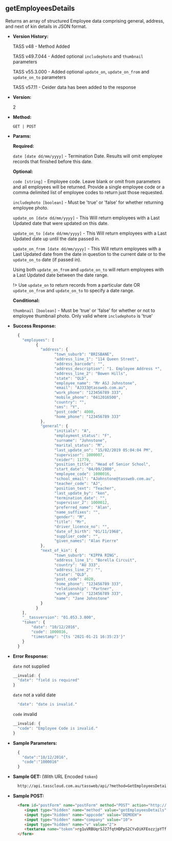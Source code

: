 **getEmployeesDetails**
----
  Returns an array of structured Employee data comprising general, address, and next of kin details in JSON format.

* **Version History:**

  TASS v48 - Method Added
  
  TASS v49.7.044 - Added optional `includephoto` and `thumbnail` parameters

  TASS v55.3.000 - Added optional `update_on`, `update_on_from` and `update_on_to` parameters
  
  TASS v57.11 - Ceider data has been added to the response
  
* **Version:**

  2

* **Method:**

  `GET | POST`
  
*  **Params:**

   **Required:**

   `date [date dd/mm/yyyy]` -  Termination Date. Results will omit employee records that finished before this date.
   
   **Optional:**

   `code [string]` - Employee code. Leave blank or omit from parameters and all employees will be returned. Provide a single employee code or a comma delimited list of employee codes to return just those requested.
   
   `includephoto [boolean]` -  Must be 'true' or 'false' for whether returning employee photo.

   `update_on [date dd/mm/yyyy]` - This Will return employees with a Last Updated date that were updated on this date.

   `update_on_to [date dd/mm/yyyy]` - This Will return employees with a Last Updated date up until the date passed in.

   `update_on_from [date dd/mm/yyyy]` - This Will return employees with a Last Updated date from the date in question to the current date or to the `update_on_to` date (if passed in).

   Using both `update_on_from` and `update_on_to` will return employees with a Last Updated date between the date range.

   !> Use `update_on` to return records from a particular date OR `update_on_from` and `update_on_to` to specify a date range.

   **Conditional:**
 
   `thumbnail [boolean]` -  Must be 'true' or 'false' for whether or not to employee thumbnail photo. Only valid where `includephoto` is 'true'

* **Success Response:**

    ```javascript
      {
        "employees": [
              {
                "address": {
                      "town_suburb": "BRISBANE",
                      "address_line_1": "114 Queen Street",
                      "address_barcode": "",
                      "address_description": "1. Employee Address *",
                      "address_line_2": "Bowen Hills",
                      "state": "QLD",
                      "employee_name": "Mr ASJ Johnstone",
                      "email": "AJ333@tassweb.com.au",
                      "work_phone": "123456789 333",
                      "mobile_phone": "0412016500",
                      "country": "",
                      "sms": "Y",
                      "post_code": 4000,
                      "home_phone": "123456789 333"
                },
                "general": {
                      "initials": "A",
                      "employment_status": "F",
                      "surname": "Johnstone",
                      "marital_status": "M",
                      "last_update_on": "15/02/2019 05:04:04 PM",
                      "supervisor": 1000007,
                      "ceider": 11779,
                      "position_title": "Head of Senior School",
                      "start_date": "04/09/2000",
                      "employee_code": 1000016,
                      "school_email": "AJohnstone@tassweb.com.au",
                      "teacher_code": "AJ",
                      "position_text": "Teacher",
                      "last_update_by": "ken",
                      "termination_date": "",
                      "supervisor_2": 1000012,
                      "preferred_name": "Alan",
                      "name_suffixes": "",
                      "gender": "M",
                      "title": "Mr",
                      "driver_licence_no": "",
                      "date_of_birth": "01/11/1968",
                      "supplier_code": "",
                      "given_names": "Alan Pierre"
                },
                "next_of_kin": {
                      "town_suburb": "KIPPA RING",
                      "address_line_1": "Borella Circuit",
                      "country": "AU 333",
                      "address_line_2": "",
                      "state": "QLD",
                      "post_code": 4020,
                      "home_phone": "123456789 333",
                      "relationship": "Partner",
                      "work_phone": "123456789 333",
                      "name": "Jane Johnstone"
                }
              }
        ],
        "__tassversion": "01.053.3.000",
        "token": {
            "date": "10/12/2016",
            "code": 1000016,
            "timestamp": "{ts '2021-01-21 16:35:23'}"
        }
      }
    ```
 
* **Error Response:**

    `date` not supplied
    ```javascript
    __invalid: {
      "date": "field is required"
    }
    ```

    `date` not a valid date
    ```javascript
      "date": "date is invalid."
    ```

    `code` invalid
    ```javascript
    __invalid: {
      "code": "Employee Code is invalid."
    }
    ```
    
* **Sample Parameters:**

  ```javascript
    { 
      "date":"10/12/2016",
      "code":"1000016"
    }
  ```

* **Sample GET:** (With URL Encoded `token`)

  ```HTML
    http://api.tasscloud.com.au/tassweb/api/?method=GetEmployeesDetails&appcode=DEMOEH&company=10&v=2&token=rg1uVRBUqrSJ27fqtHDPpS2CYvDiKFEozzjpYTfgqrdyuVVKcJIcCSshy%2Bxdaan%2B
  ```
  
* **Sample POST:**

  ```HTML
    <form id="postForm" name="postForm" method="POST" action="http://api.tasscloud.com.au/tassweb/api/">
       <input type="hidden" name="method" value="getEmployeesDetails">
       <input type="hidden" name="appcode" value="DEMOEH">
       <input type="hidden" name="company" value="10">
       <input type="hidden" name="v" value="2">
       <textarea name="token">rg1uVRBUqrSJ27fqtHDPpS2CYvDiKFEozzjpYTfgqrdyuVVKcJIcCSshy+xdaan+</textarea>
    </form>
  ```
